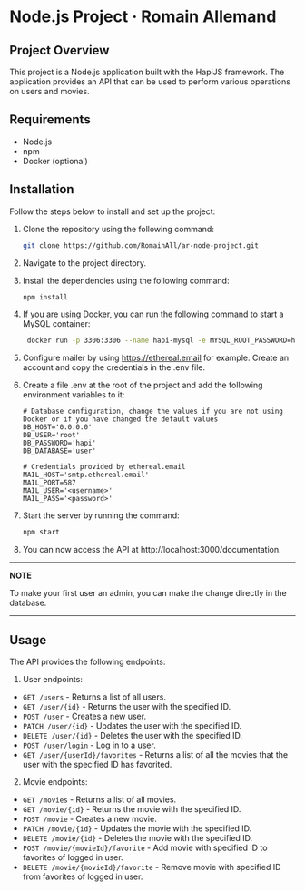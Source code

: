 # Node.js Project · Romain Allemand

## Project Overview

This project is a Node.js application built with the HapiJS framework.
The application provides an API that can be used to perform various operations on users and movies.

## Requirements

- Node.js
- npm
- Docker (optional)

## Installation

Follow the steps below to install and set up the project:

1. Clone the repository using the following command:

    ```bash
    git clone https://github.com/RomainAll/ar-node-project.git
    ```
2. Navigate to the project directory.

3. Install the dependencies using the following command:

    ```bash
    npm install
    ```
4. If you are using Docker, you can run the following command to start a MySQL container:

   ```bash 
    docker run -p 3306:3306 --name hapi-mysql -e MYSQL_ROOT_PASSWORD=hapi -e MYSQL_DATABASE=user -d mysql:5
   ```

5. Configure mailer by using https://ethereal.email for example.
   Create an account and copy the credentials in the .env file.

6. Create a file .env at the root of the project and add the following environment variables to it:

   ```env
   # Database configuration, change the values if you are not using Docker or if you have changed the default values
   DB_HOST='0.0.0.0'
   DB_USER='root' 
   DB_PASSWORD='hapi'
   DB_DATABASE='user'
   
   # Credentials provided by ethereal.email
   MAIL_HOST='smtp.ethereal.email' 
   MAIL_PORT=587 
   MAIL_USER='<username>' 
   MAIL_PASS='<password>'
   ```

7. Start the server by running the command:

    ```bash
    npm start
    ```

8. You can now access the API at http://localhost:3000/documentation.

---
**NOTE**

To make your first user an admin, you can make the change directly in the database.

---

## Usage

The API provides the following endpoints:

1. User endpoints:
- `GET /users` - Returns a list of all users.
- `GET /user/{id}` - Returns the user with the specified ID.
- `POST /user` - Creates a new user.
- `PATCH /user/{id}` - Updates the user with the specified ID.
- `DELETE /user/{id}` - Deletes the user with the specified ID.
- `POST /user/login` - Log in to a user.
- `GET /user/{userId}/favorites` - Returns a list of all the movies that the user with the specified ID has favorited.

2. Movie endpoints:
- `GET /movies` - Returns a list of all movies.
- `GET /movie/{id}` - Returns the movie with the specified ID.
- `POST /movie` - Creates a new movie.
- `PATCH /movie/{id}` - Updates the movie with the specified ID.
- `DELETE /movie/{id}` - Deletes the movie with the specified ID.
- `POST /movie/{movieId}/favorite` - Add movie with specified ID to favorites of logged in user.
- `DELETE /movie/{movieId}/favorite` - Remove movie with specified ID from favorites of logged in user.

